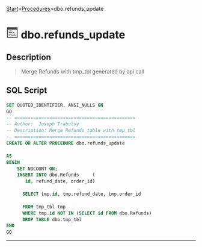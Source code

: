 [Start](../start.md)>[Procedures](Procedures.md)>dbo.refunds_update

# ![logo](../Images/procedure.svg) dbo.refunds_update

## <a name="#Description"></a>Description
> Merge Refunds with tmp_tbl generated by api call
## <a name="#SqlScript"></a>SQL Script
```SQL
SET QUOTED_IDENTIFIER, ANSI_NULLS ON
GO
-- =============================================
-- Author:	Joseph Trabulsy
-- Description:	Merge Refunds table with tmp_tbl
-- =============================================
CREATE OR ALTER PROCEDURE dbo.refunds_update 

AS
BEGIN
	SET NOCOUNT ON;
	INSERT INTO dbo.Refunds 	(
	   id, refund_date, order_id)
	  
	  SELECT tmp.id, tmp.refund_date, tmp.order_id

	  FROM tmp_tbl tmp
	  WHERE tmp.id NOT IN (SELECT id FROM dbo.Refunds)
	  DROP TABLE dbo.tmp_tbl
END
GO
```

___